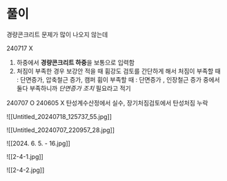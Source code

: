 # 풀이
경량콘크리트 문제가 많이 나오지 않는데 



240717 X
1. 하중에서 **경량콘크리트 하중**을 보통으로 입력함
2. 처짐이 부족한 경우 보강안 적을 때 휨강도 검토를 간단하게 해서
   처짐이 부족할 때 : 단면증가, 압축철근 증가, 캠퍼
   휨이 부족할 때 : 단면증가 , 인장철근 증가 
   중에서 둘다 부족하니까 *단면증가 조치* 필요라고 적기

240707 O
240605 X 탄성계수산정에서 실수, 장기처짐검토에서 탄성처짐 누락

![[Untitled_20240718_125737_55.jpg]]

![[Untitled_20240707_220957_28.jpg]]


![[2024. 6. 5. - 16.jpg]]


![[2-4-1.jpg]]

![[2-4-2.jpg]]